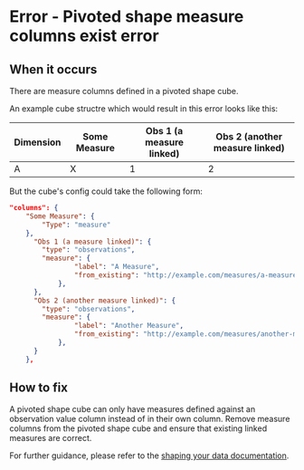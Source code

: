 # Error - Pivoted shape measure columns exist error

## When it occurs

There are measure columns defined in a pivoted shape cube.  

An example cube structre which would result in this error looks like this:

| Dimension | Some Measure | Obs 1 (a measure linked) | Obs 2 (another measure linked) |
|---|---|---|---|
| A | X | 1 | 2 |

But the cube's config could take the following form:
```json
"columns": {
    "Some Measure": {
        "Type": "measure"
    },
      "Obs 1 (a measure linked)": {
        "type": "observations",
        "measure": {
                "label": "A Measure",
                "from_existing": "http://example.com/measures/a-measure"
            },
      },
      "Obs 2 (another measure linked)": {
        "type": "observations",
        "measure": {
                "label": "Another Measure",
                "from_existing": "http://example.com/measures/another-measure"
            },
      }
    },
```

## How to fix

A pivoted shape cube can only have measures defined against an observation value column instead of in their own column. Remove measure columns from the pivoted shape cube and ensure that existing linked measures are correct.
   
For further guidance, please refer to the [shaping your data documentation](https://gss-cogs.github.io/csvcubed-docs/external/guides/shape-data/).
